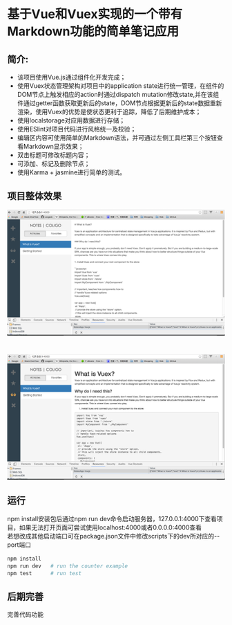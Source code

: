 基于Vue和Vuex实现的一个带有Markdown功能的简单笔记应用
======

简介:
----
- 该项目使用Vue.js通过组件化开发完成；
- 使用Vuex状态管理架构对项目中的application state进行统一管理，在组件的DOM节点上触发相应的action时通过dispatch mutation修改state,并在该组件通过getter函数获取更新后的state，DOM节点根据更新后的state数据重新渲染，使用Vuex的优势是使状态更利于追踪，降低了后期维护成本；
- 使用localstorage对应用数据进行存储；
- 使用ESlint对项目代码进行风格统一及校验；
- 编辑区内容可使用简单的Markdown语法，并可通过左侧工具栏第三个按钮查看Markdown显示效果；
- 双击标题可修改标题内容；
- 可添加、标记及删除节点；
- 使用Karma + jasmine进行简单的测试。

项目整体效果
-------
<div style="text-align:center;margin-bottom: 40px;">
  <img src="https://github.com/Loogeek/Project_Imgs/blob/master/NoteApp-Vue/1.png" alt="编辑页"/>
</div>
<div style="text-align:center;">
  <img src="https://github.com/Loogeek/Project_Imgs/blob/master/NoteApp-Vue/2.png" alt="编辑页"/>
</div>

运行
-------
npm install安装包后通过npm run dev命令启动服务器，127.0.0.1:4000下查看项目，如果无法打开页面可尝试使用localhost:4000或者0.0.0.0:4000查看  
若想改成其他启动端口可在package.json文件中修改scripts下的dev所对应的--port端口

``` bash
npm install    
npm run dev   # run the counter example
npm test      # run test
```

后期完善
-------
完善代码功能
